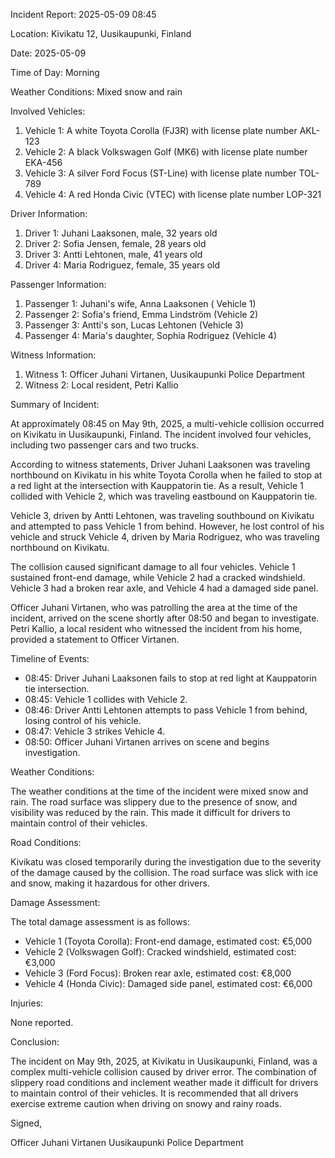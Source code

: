 Incident Report: 2025-05-09 08:45

Location: Kivikatu 12, Uusikaupunki, Finland

Date: 2025-05-09

Time of Day: Morning

Weather Conditions: Mixed snow and rain

Involved Vehicles:

1. Vehicle 1: A white Toyota Corolla (FJ3R) with license plate number AKL-123
2. Vehicle 2: A black Volkswagen Golf (MK6) with license plate number EKA-456
3. Vehicle 3: A silver Ford Focus (ST-Line) with license plate number TOL-789
4. Vehicle 4: A red Honda Civic (VTEC) with license plate number LOP-321

Driver Information:

1. Driver 1: Juhani Laaksonen, male, 32 years old
2. Driver 2: Sofia Jensen, female, 28 years old
3. Driver 3: Antti Lehtonen, male, 41 years old
4. Driver 4: Maria Rodriguez, female, 35 years old

Passenger Information:

1. Passenger 1: Juhani's wife, Anna Laaksonen ( Vehicle 1)
2. Passenger 2: Sofia's friend, Emma Lindström (Vehicle 2)
3. Passenger 3: Antti's son, Lucas Lehtonen (Vehicle 3)
4. Passenger 4: Maria's daughter, Sophia Rodriguez (Vehicle 4)

Witness Information:

1. Witness 1: Officer Juhani Virtanen, Uusikaupunki Police Department
2. Witness 2: Local resident, Petri Kallio

Summary of Incident:

At approximately 08:45 on May 9th, 2025, a multi-vehicle collision occurred on Kivikatu in Uusikaupunki, Finland. The incident involved four vehicles, including two passenger cars and two trucks.

According to witness statements, Driver Juhani Laaksonen was traveling northbound on Kivikatu in his white Toyota Corolla when he failed to stop at a red light at the intersection with Kauppatorin tie. As a result, Vehicle 1 collided with Vehicle 2, which was traveling eastbound on Kauppatorin tie.

Vehicle 3, driven by Antti Lehtonen, was traveling southbound on Kivikatu and attempted to pass Vehicle 1 from behind. However, he lost control of his vehicle and struck Vehicle 4, driven by Maria Rodriguez, who was traveling northbound on Kivikatu.

The collision caused significant damage to all four vehicles. Vehicle 1 sustained front-end damage, while Vehicle 2 had a cracked windshield. Vehicle 3 had a broken rear axle, and Vehicle 4 had a damaged side panel.

Officer Juhani Virtanen, who was patrolling the area at the time of the incident, arrived on the scene shortly after 08:50 and began to investigate. Petri Kallio, a local resident who witnessed the incident from his home, provided a statement to Officer Virtanen.

Timeline of Events:

* 08:45: Driver Juhani Laaksonen fails to stop at red light at Kauppatorin tie intersection.
* 08:45: Vehicle 1 collides with Vehicle 2.
* 08:46: Driver Antti Lehtonen attempts to pass Vehicle 1 from behind, losing control of his vehicle.
* 08:47: Vehicle 3 strikes Vehicle 4.
* 08:50: Officer Juhani Virtanen arrives on scene and begins investigation.

Weather Conditions:

The weather conditions at the time of the incident were mixed snow and rain. The road surface was slippery due to the presence of snow, and visibility was reduced by the rain. This made it difficult for drivers to maintain control of their vehicles.

Road Conditions:

Kivikatu was closed temporarily during the investigation due to the severity of the damage caused by the collision. The road surface was slick with ice and snow, making it hazardous for other drivers.

Damage Assessment:

The total damage assessment is as follows:

* Vehicle 1 (Toyota Corolla): Front-end damage, estimated cost: €5,000
* Vehicle 2 (Volkswagen Golf): Cracked windshield, estimated cost: €3,000
* Vehicle 3 (Ford Focus): Broken rear axle, estimated cost: €8,000
* Vehicle 4 (Honda Civic): Damaged side panel, estimated cost: €6,000

Injuries:

None reported.

Conclusion:

The incident on May 9th, 2025, at Kivikatu in Uusikaupunki, Finland, was a complex multi-vehicle collision caused by driver error. The combination of slippery road conditions and inclement weather made it difficult for drivers to maintain control of their vehicles. It is recommended that all drivers exercise extreme caution when driving on snowy and rainy roads.

Signed,

Officer Juhani Virtanen
Uusikaupunki Police Department